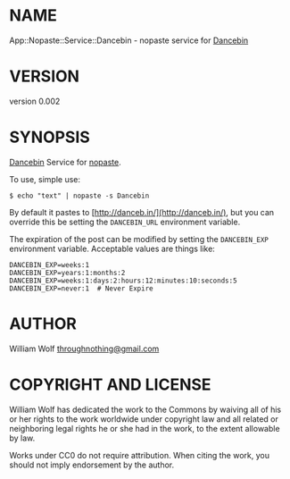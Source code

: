 # NAME

App::Nopaste::Service::Dancebin - nopaste service for [Dancebin](http://search.cpan.org/perldoc?Dancebin)

# VERSION

version 0.002

# SYNOPSIS

[Dancebin](https://github.com/throughnothing/Dancebin) Service for [nopaste](http://search.cpan.org/perldoc?nopaste).

To use, simple use:

    $ echo "text" | nopaste -s Dancebin

By default it pastes to [http://danceb.in/](http://danceb.in/), but you can
override this be setting the `DANCEBIN_URL` environment variable.

The expiration of the post can be modified by setting the `DANCEBIN_EXP`
environment variable.  Acceptable values are things like:

    DANCEBIN_EXP=weeks:1
    DANCEBIN_EXP=years:1:months:2
    DANCEBIN_EXP=weeks:1:days:2:hours:12:minutes:10:seconds:5
    DANCEBIN_EXP=never:1  # Never Expire

# AUTHOR

William Wolf <throughnothing@gmail.com>

# COPYRIGHT AND LICENSE



William Wolf has dedicated the work to the Commons by waiving all of his
or her rights to the work worldwide under copyright law and all related or
neighboring legal rights he or she had in the work, to the extent allowable by
law.

Works under CC0 do not require attribution. When citing the work, you should
not imply endorsement by the author.